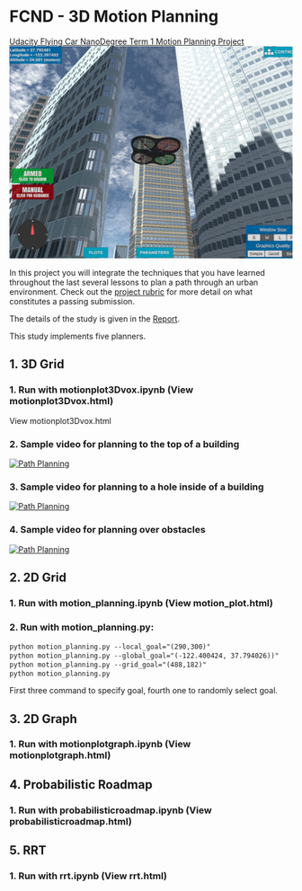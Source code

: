 [//]: # (References)
[1]: ./writeup_report.md "Project Report"

# FCND - 3D Motion Planning
[Udacity Flying Car NanoDegree Term 1 Motion Planning Project](https://github.com/udacity/FCND-Motion-Planning)
![Quad Image](./misc/enroute.png)

In this project you will integrate the techniques that you have learned throughout the last several lessons to plan a path through an urban environment. Check out the [project rubric](https://review.udacity.com/#!/rubrics/1534/view) for more detail on what constitutes a passing submission.

The details of the study is given in the [Report][1].

This study implements five planners.

## 1. 3D Grid  
### 1. Run with motionplot3Dvox.ipynb (View motionplot3Dvox.html)  
View motionplot3Dvox.html  
### 2. Sample video for planning to the top of a building  


[![Path Planning](http://img.youtube.com/vi/5gAs-jm4Tdw/0.jpg)](https://youtu.be/5gAs-jm4Tdw)


### 3. Sample video for planning to a hole inside of a building  


[![Path Planning](http://img.youtube.com/vi/WrGPHvKMSIs/0.jpg)](https://youtu.be/WrGPHvKMSIs)


### 4. Sample video for planning over obstacles  


[![Path Planning](http://img.youtube.com/vi/PcxGqdvs7L0)](https://youtu.be/PcxGqdvs7L0)


## 2. 2D Grid  
### 1. Run with motion_planning.ipynb (View motion_plot.html)  

### 2. Run with motion_planning.py:


```
python motion_planning.py --local_goal="(290,300)"
python motion_planning.py --global_goal="(-122.400424, 37.794026))"
python motion_planning.py --grid_goal="(488,182)"
python motion_planning.py
```


First three command to specify goal, fourth one to randomly select goal.


## 3. 2D Graph  
### 1. Run with motionplotgraph.ipynb (View motionplotgraph.html)  
## 4. Probabilistic Roadmap  
### 1. Run with probabilisticroadmap.ipynb (View probabilisticroadmap.html)  
## 5. RRT  
### 1. Run with rrt.ipynb (View rrt.html)  